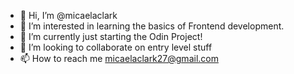 - 👋 Hi, I’m @micaelaclark
- 👀 I’m interested in learning the basics of Frontend development.
- 🌱 I’m currently just starting the Odin Project!
- 💞️ I’m looking to collaborate on entry level stuff
- 📫 How to reach me micaelaclark27@gmail.com

<!---
micaelaclark/micaelaclark is a ✨ special ✨ repository because its `README.md` (this file) appears on your GitHub profile.
You can click the Preview link to take a look at your changes.
--->
